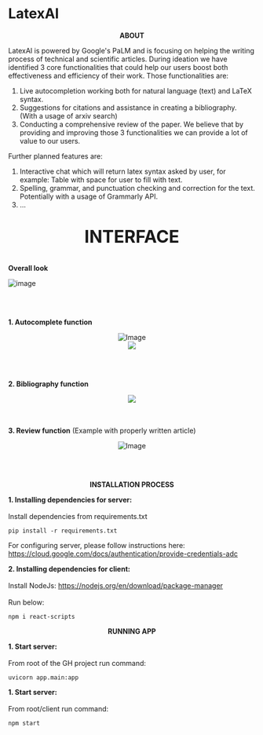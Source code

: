 # LatexAI

**<p align="center">ABOUT</p>**

LatexAI is powered by Google's PaLM and is focusing on helping the writing process of technical and scientific articles. During ideation we have identified 3 core functionalities that could help our users boost both effectiveness and efficiency of their work. Those functionalities are:
1. Live autocompletion working both for natural language (text) and LaTeX syntax.
2. Suggestions for citations and assistance in creating a bibliography. (With a usage of arxiv search)
3. Conducting a comprehensive review of the paper.
We believe that by providing and improving those 3 functionalities we can provide a lot of value to our users.

Further planned features are:
1. Interactive chat which will return latex syntax asked by user, for example: Table with space for user to fill with text.
2. Spelling, grammar, and punctuation checking and correction for the text. Potentially with a usage of Grammarly API.
3. ...

**<p align="center" style="font-size: 35px;" >INTERFACE</p>**

**Overall look**

![image](https://github.com/bartoszkozakiewicz/LatexAI/assets/105235140/292cdddd-7e51-4b23-bafe-cafa24e75a44)

<br/><br/>

**1. Autocomplete function**

<div align="center">
  <img src="https://github.com/bartoszkozakiewicz/LatexAI/assets/105235140/665ff657-e8b4-4e98-be16-36d61ca36b5f" alt="Image" />
  <br/>
  <img src="https://github.com/bartoszkozakiewicz/LatexAI/assets/105235140/99950256-d4bc-4ce8-986f-da6aea04143f" />
</div>

<br/><br/>

**2. Bibliography function**

<div align="center">
  <img src="https://github.com/bartoszkozakiewicz/LatexAI/assets/105235140/8ee7a56a-cd81-4bcc-b5ef-b53a2e7c87c1"/>
</div>
<br/><br/>

**3. Review function** (Example with properly written article)

<p align="center">
  <img src="https://github.com/bartoszkozakiewicz/LatexAI/assets/105235140/4d8632c1-ffab-4860-ac79-7ea0c9c8515d" alt="Image" />
</p>

<br/><br/>

**<p align="center">INSTALLATION PROCESS</p>**
**1. Installing dependencies for server:** <br/><br/>
Install dependencies from requirements.txt
```
pip install -r requirements.txt
```
For configuring server, please follow instructions here: https://cloud.google.com/docs/authentication/provide-credentials-adc

**2. Installing dependencies for client:** <br/><br/>
Install NodeJs: https://nodejs.org/en/download/package-manager <br/><br/>
Run below:
```
npm i react-scripts
```

**<p align="center">RUNNING APP</p>**
**1. Start server:** <br/><br/>
From root of the GH project run command:
```
uvicorn app.main:app
```

**1. Start server:** <br/><br/>
From root/client run command:
```
npm start
```
